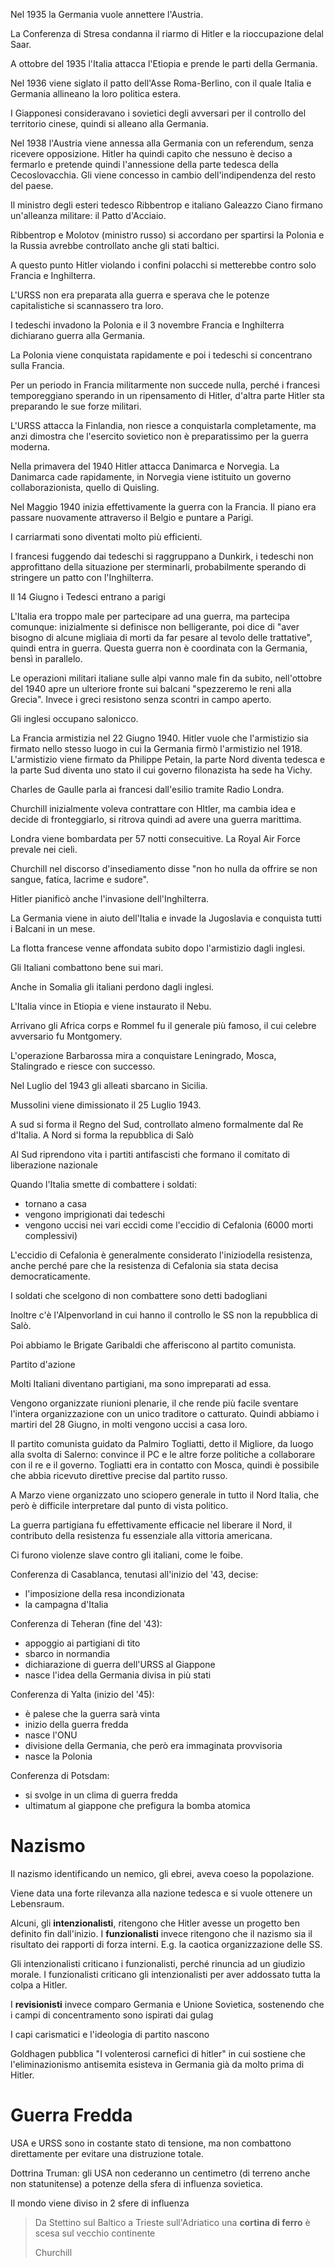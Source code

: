 Nel 1935 la Germania vuole annettere l'Austria.

La Conferenza di Stresa condanna il riarmo di Hitler e la rioccupazione delal Saar.

A ottobre del 1935 l'Italia attacca l'Etiopia e prende le parti della Germania.

Nel 1936 viene siglato il patto dell'Asse Roma-Berlino, con il quale Italia e Germania allineano la loro politica estera.

I Giapponesi consideravano i sovietici degli avversari per il controllo del territorio cinese, quindi si alleano alla Germania.

Nel 1938 l'Austria viene annessa alla Germania con un referendum, senza ricevere opposizione.
Hitler ha quindi capito che nessuno è deciso a fermarlo e pretende quindi l'annessione della parte tedesca della Cecoslovacchia. Gli viene concesso in cambio dell'indipendenza del resto del paese. 

Il ministro degli esteri tedesco Ribbentrop e italiano Galeazzo Ciano firmano un'alleanza militare: il Patto d'Acciaio.

Ribbentrop e Molotov (ministro russo) si accordano per spartirsi la Polonia e la Russia avrebbe controllato anche gli stati baltici.

A questo punto Hitler violando i confini polacchi si metterebbe contro solo Francia e Inghilterra.

L'URSS non era preparata alla guerra e sperava che le potenze capitalistiche si scannassero tra loro.

I tedeschi invadono la Polonia e il 3 novembre Francia e Inghilterra dichiarano guerra alla Germania.

La Polonia viene conquistata rapidamente e poi i tedeschi si concentrano sulla Francia.

Per un periodo in Francia militarmente non succede nulla, perché i francesi temporeggiano sperando in un ripensamento di Hitler, d'altra parte Hitler sta preparando le sue forze militari.

L'URSS attacca la Finlandia, non riesce a conquistarla completamente, ma anzi dimostra che l'esercito sovietico non è preparatissimo per la guerra moderna.

Nella primavera del 1940 Hitler attacca Danimarca e Norvegia. La Danimarca cade rapidamente, in Norvegia viene istituito un governo collaborazionista, quello di Quisling.

Nel Maggio 1940 inizia effettivamente la guerra con la Francia.
Il piano era passare nuovamente attraverso il Belgio e puntare a Parigi.

I carriarmati sono diventati molto più efficienti.

I francesi fuggendo dai tedeschi si raggruppano a Dunkirk, i tedeschi non approfittano della situazione per sterminarli, probabilmente sperando di stringere un patto con l'Inghilterra.

Il 14 Giugno i Tedesci entrano a parigi

L'Italia era troppo male per partecipare ad una guerra, ma partecipa comunque: inizialmente si definisce non belligerante, poi dice di "aver bisogno di alcune migliaia di morti da far pesare al tevolo delle trattative", quindi entra in guerra.
Questa guerra non è coordinata con la Germania, bensì in parallelo.

Le operazioni militari italiane sulle alpi vanno male fin da subito, nell'ottobre del 1940 apre un ulteriore fronte sui balcani "spezzeremo le reni alla Grecia".
Invece i greci resistono senza scontri in campo aperto.

Gli inglesi occupano salonicco.

La Francia armistizia nel 22 Giugno 1940.
Hitler vuole che l'armistizio sia firmato nello stesso luogo in cui la Germania firmò l'armistizio nel 1918.
L'armistizio viene firmato da Philippe Petain, la parte Nord diventa tedesca e la parte Sud diventa uno stato il cui governo filonazista ha sede ha Vichy.

Charles de Gaulle parla ai francesi dall'esilio tramite Radio Londra.

Churchill inizialmente voleva contrattare con HItler, ma cambia idea e decide di fronteggiarlo, si ritrova quindi ad avere una guerra marittima.

Londra viene bombardata per 57 notti consecuitive.
La Royal Air Force prevale nei cieli.

Churchill nel discorso d'insediamento disse "non ho nulla da offrire se non sangue, fatica, lacrime e sudore".

Hitler pianificò anche l'invasione dell'Inghilterra.

La Germania viene in aiuto dell'Italia e invade la Jugoslavia e conquista tutti i Balcani in un mese.

La flotta francese venne affondata subito dopo l'armistizio dagli inglesi.

Gli Italiani combattono bene sui mari.

Anche in Somalia gli italiani perdono dagli inglesi.

L'Italia vince in Etiopia e viene instaurato il Nebu.

Arrivano gli Africa corps e Rommel fu il generale più famoso, il cui celebre avversario fu Montgomery.

L'operazione Barbarossa mira a conquistare Leningrado, Mosca, Stalingrado e riesce con successo.

Nel Luglio del 1943 gli alleati sbarcano in Sicilia.

Mussolini viene dimissionato il 25 Luglio 1943.

A sud si forma il Regno del Sud, controllato almeno formalmente dal Re d'Italia.
A Nord si forma la repubblica di Salò 

Al Sud riprendono vita i partiti antifascisti che formano il comitato di liberazione nazionale

Quando l'Italia smette di combattere i soldati:
- tornano a casa
- vengono imprigionati dai tedeschi
- vengono uccisi nei vari eccidi come l'eccidio di Cefalonia (6000 morti complessivi)

L'eccidio di Cefalonia è generalmente considerato l'iniziodella resistenza, anche perché pare che la resistenza di Cefalonia sia stata decisa democraticamente.

I soldati che scelgono di non combattere sono detti badogliani

Inoltre c'è l'Alpenvorland in cui hanno il controllo le SS non la repubblica di Salò.

Poi abbiamo le Brigate Garibaldi che afferiscono al partito comunista.

Partito d'azione

Molti Italiani diventano partigiani, ma sono impreparati ad essa.

Vengono organizzate riunioni plenarie, il che rende più facile sventare l'intera organizzazione con un unico traditore o catturato.
Quindi abbiamo i martiri del 28 Giugno, in molti vengono uccisi a casa loro.

Il partito comunista guidato da Palmiro Togliatti, detto il Migliore, da luogo alla svolta  di Salerno: convince il PC e le altre forze politiche a collaborare con il re e il governo.
Togliatti era in contatto con Mosca, quindi è possibile che abbia ricevuto direttive precise dal partito russo.

A Marzo viene organizzato uno sciopero generale in tutto il Nord Italia, che però è difficile interpretare dal punto di vista politico.

La guerra partigiana fu effettivamente efficacie nel liberare il Nord, il contributo della resistenza fu essenziale alla vittoria americana.

Ci furono violenze slave contro gli italiani, come le foibe.

Conferenza di Casablanca, tenutasi all'inizio del '43, decise:
- l'imposizione della resa incondizionata
- la campagna d'Italia

Conferenza di Teheran (fine del '43):
- appoggio ai partigiani di tito
- sbarco in normandia
- dichiarazione di guerra dell'URSS al Giappone
- nasce l'idea della Germania divisa in più stati

Conferenza di Yalta (inizio del '45):
- è palese che la guerra sarà vinta
- inizio della guerra fredda
- nasce l'ONU
- divisione della Germania, che però era immaginata provvisoria
- nasce la Polonia

Conferenza di Potsdam:
- si svolge in un clima di guerra fredda
- ultimatum al giappone che prefigura la bomba atomica

# Nazismo
Il nazismo identificando un nemico, gli ebrei, aveva coeso la popolazione.

Viene data una forte rilevanza alla nazione tedesca e si vuole ottenere un Lebensraum.

Alcuni, gli **intenzionalisti**, ritengono che Hitler avesse un progetto ben definito fin dall'inizio.
I **funzionalisti** invece ritengono che il nazismo sia il risultato dei rapporti di forza interni. E.g. la caotica organizzazione delle SS.

Gli intenzionalisti criticano i funzionalisti, perché rinuncia ad un giudizio morale.
I funzionalisti criticano gli intenzionalisti per aver addossato tutta la colpa a Hitler.

I **revisionisti** invece comparo Germania e Unione Sovietica, sostenendo che i campi di concentramento sono ispirati dai gulag

I capi carismatici e l'ideologia di partito nascono 

Goldhagen pubblica "I volenterosi carnefici di hitler" in cui sostiene che l'eliminazionismo antisemita esisteva in Germania già da molto prima di Hitler.

# Guerra Fredda
USA e URSS sono in costante stato di tensione, ma non combattono direttamente per evitare una distruzione totale.

Dottrina Truman: gli USA non cederanno un centimetro (di terreno anche non statunitense) a potenze della sfera di influenza sovietica.

Il mondo viene diviso in 2 sfere di influenza

> Da Stettino sul Baltico a Trieste sull'Adriatico una **cortina di ferro** è scesa sul vecchio continente
> 
> Churchill

